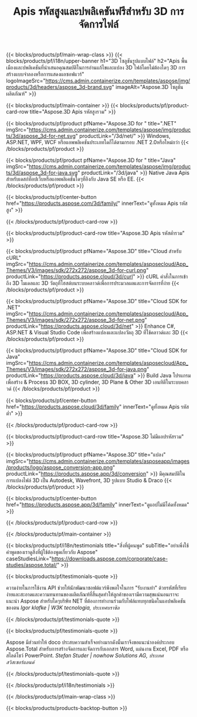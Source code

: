 ﻿---
title: Apis รหัสสูงและปพลิเคชันฟรีสำหรับ 3D การจัดการไฟล์ 
weight: 1460
url: /th/
description: สร้างแก้ไขและแปลงไฟล์ 3D ไม่มี 3D ซอฟต์แวร์การสร้างแบบจำลองที่จำเป็นทำงานร่วมกับเรขาคณิตลำดับชั้นฉากแบ่งหรือแยกตาข่ายเคลื่อนไหววัตถุเพิ่มกล้องเป้าหมาย
---
{{< blocks/products/pf/main-wrap-class >}}
{{< blocks/products/pf/i18n/upper-banner h1="3D โซลูชันรูปแบบไฟล์" h2="Apis พื้นเมืองและปพลิเคชันที่นำเสนอคุณสมบัติในการอ่านแก้ไขและแปลง 3D ไฟล์โดยไม่ต้องใดๆ 3D การสร้างแบบจำลองหรือการแสดงผลซอฟแวร์" logoImageSrc="https://cms.admin.containerize.com/templates/aspose/img/products/3d/headers/aspose_3d-brand.svg" imageAlt="Aspose.3D โซลูชันผลิตภัณฑ์" >}}

{{< blocks/products/pf/main-container >}}
{{< blocks/products/pf/product-card-row title="Aspose.3D Apis รหัสสูงรวม" >}}

{{< blocks/products/pf/product pfName="Aspose.3D for " title=".NET" imgSrc="https://cms.admin.containerize.com/templates/aspose/img/products/3d/aspose_3d-for-net.svg" productLink="/3d/net/" >}}
Windows, ASP.NET, WPF, WCF หรือแอพพลิเคชันประเภทใดก็ได้ตามกรอบ .NET 2.0หรือใหม่กว่า
{{< /blocks/products/pf/product >}}

{{< blocks/products/pf/product pfName="Aspose.3D for " title="Java" imgSrc="https://cms.admin.containerize.com/templates/aspose/img/products/3d/aspose_3d-for-java.svg" productLink="/3d/java" >}}
Native Java Apis สำหรับเดสก์ท็อปเว็บหรือแอพพลิเคชันใดๆที่อิงกับ Java SE หรือ EE.
{{< /blocks/products/pf/product >}}

{{< blocks/products/pf/center-button href="https://products.aspose.com/3d/family/" innerText="ดูทั้งหมด Apis รหัสสูง" >}}

{{< /blocks/products/pf/product-card-row >}}

{{< blocks/products/pf/product-card-row title="Aspose.3D Apis รหัสต่ำรวม" >}}

{{< blocks/products/pf/product pfName="Aspose.3D" title="Cloud สำหรับ cURL" imgSrc="https://cms.admin.containerize.com/templates/asposecloud/App_Themes/V3/images/sdk/272x272/aspose_3d-for-curl.png" productLink="https://products.aspose.cloud/3d/curl" >}}
cURL คำสั่งในการเข้าถึง 3D โมเดลและ 3D วัตถุที่โฮสต์บนระบบคลาวด์เพื่อการประมวลผลและการจัดการที่ง่าย
{{< /blocks/products/pf/product >}}

{{< blocks/products/pf/product pfName="Aspose.3D" title="Cloud SDK for .NET" imgSrc="https://cms.admin.containerize.com/templates/asposecloud/App_Themes/V3/images/sdk/272x272/aspose_3d-for-net.png" productLink="https://products.aspose.cloud/3d/net" >}}
Enhance C#, ASP.NET & Visual Studio Code เพื่อสร้างแปลงและแปลงวัตถุ 3D ที่ใช้คลาวด์และ 3D
{{< /blocks/products/pf/product >}}

{{< blocks/products/pf/product pfName="Aspose.3D" title="Cloud SDK for Java" imgSrc="https://cms.admin.containerize.com/templates/asposecloud/App_Themes/V3/images/sdk/272x272/aspose_3d-for-java.png" productLink="https://products.aspose.cloud/3d/java" >}}
Build Java โปรแกรมเพื่อสร้าง & Process 3D BOX, 3D cylinder, 3D Plane & Other 3D เอนทิตีในระบบคลาวด์
{{< /blocks/products/pf/product >}}

{{< blocks/products/pf/center-button href="https://products.aspose.cloud/3d/family" innerText="ดูทั้งหมด Apis รหัสต่ำ" >}}

{{< /blocks/products/pf/product-card-row >}}

{{< blocks/products/pf/product-card-row title="Aspose.3D ไม่มีแอปรหัสรวม" >}}

{{< blocks/products/pf/product pfName="Aspose.3D" title="แปลง" imgSrc="https://cms.admin.containerize.com/templates/asposeapp/images/products/logo/aspose_conversion-app.png" productLink="https://products.aspose.app/3d/conversion" >}}
มีคุณสมบัติในการแปลงไฟล์ 3D เป็น Autodesk, Wavefront, 3D รูปแบบ Studio & Draco
{{< /blocks/products/pf/product >}}

{{< blocks/products/pf/center-button href="https://products.aspose.app/3d/family" innerText="ดูแอปไม่มีโค้ดทั้งหมด" >}}

{{< /blocks/products/pf/product-card-row >}}

{{< /blocks/products/pf/main-container >}}

{{< blocks/products/pf/i18n/testimonials title="สิ่งที่ผู้คนพูด" subTitle="อย่าเพิ่งใช้คำพูดของเราดูสิ่งที่ผู้ใช้ต้องพูดเกี่ยวกับ Aspose" caseStudiesLink="https://downloads.aspose.com/corporate/case-studies/aspose.total/" >}}

{{< blocks/products/pf/testimonials-quote >}}
<p class="first">
 ความง่ายในการใช้งาน API ช่วยให้นักพัฒนาซอฟต์แวร์พึงพอใจในการ "รับงานทำ" ด้วยรหัสที่เรียบง่ายและสะอาดและความทนทานของผลิตภัณฑ์ที่สิ้นสุดทำให้ลูกค้าของเรามีความสุขแน่นอนเราจะแนะนำ Aspose สำหรับใดๆบริษัท NET ที่ต้องการทำงานร่วมกับไฟล์แทบทุกชนิดในแอปพลิเคชันของตน
 <em>
  Igor klafke | W3K tecnologia, ประเทศบราซิล
 </em>
</p>

{{< /blocks/products/pf/testimonials-quote >}}

{{< blocks/products/pf/testimonials-quote >}}
<p class="second">
 Aspose มีส่วนทำให้ doco ประสบความสำเร็จอย่างมากดังนั้นเราจึงขอแนะนำองค์ประกอบ Aspose.Total สำหรับการสร้างจัดการและจัดการกับเอกสาร Word, แผ่นงาน Excel, PDF หรือสไลด์โชว์ PowerPoint.
 <em>
  Stefan Studer | nowhow Solutions AG, ประเทศสวิสเซอร์แลนด์
 </em>
</p>

{{< /blocks/products/pf/testimonials-quote >}}

{{< /blocks/products/pf/i18n/testimonials >}}

{{< /blocks/products/pf/main-wrap-class >}}

{{< blocks/products/products-backtop-button >}}